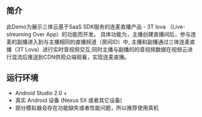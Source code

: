 ## 简介
此Demo为展示三体云基于SaaS SDK服务的连麦直播产品 -  3T lova （Live-streaming Over App）的功能而开发。
具体功能为，主播创建直播间后，参与连麦的副播进入到与主播相同的直播频道（房间ID）中, 主播和副播通过三体连麦直播（3T Lova）进行实时音视频交互;同时主播与副播的的音视频数据在视频云进行混流后推送到CDN供观众端观看，实现连麦直播。

## 运行环境
* Android Studio 2.0 +
* 真实 Android 设备 (Nexus 5X 或者其它设备)
* 部分模拟器会存在功能缺失或者性能问题，所以推荐使用真机
